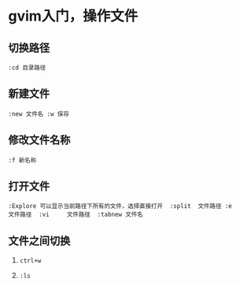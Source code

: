 # gvim入门，操作文件

## 切换路径

`
:cd 目录路径
`

## 新建文件

`
:new 文件名
:w 保存
`

## 修改文件名称

`
:f 新名称
`

## 打开文件

`
:Explore 可以显示当前路径下所有的文件，选择直接打开 
:split  文件路径
:e      文件路径 
:vi     文件路径 
:tabnew 文件名
`

## 文件之间切换

1. `ctrl+w`

2. `:ls`
